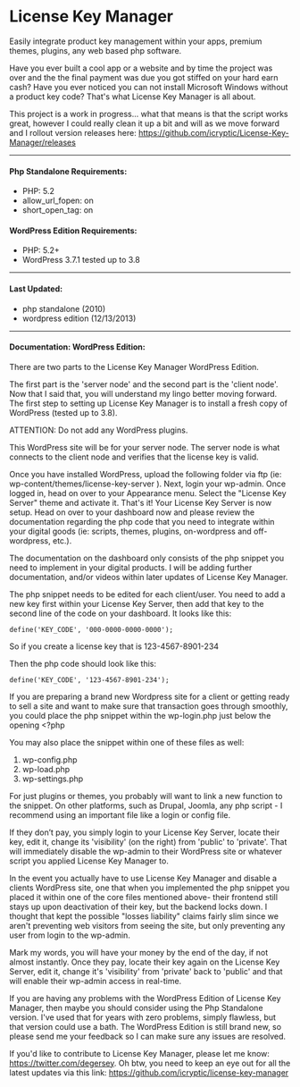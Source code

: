 License Key Manager
===================

Easily integrate product key management within your apps, premium themes, plugins, any web based php software. 

Have you ever built a cool app or a website and by time the project was over and the the final payment was due you got stiffed on your hard earn cash? Have you ever noticed you can not install Microsoft Windows without a product key code? That's what License Key Manager is all about.

This project is a work in progress... what that means is that the script works great, however I could really clean it up a bit and will as we move forward and I rollout version releases here: https://github.com/icryptic/License-Key-Manager/releases

***

#### Php Standalone Requirements:
* PHP: 5.2
* allow_url_fopen: on
* short_open_tag: on


#### WordPress Edition Requirements:
* PHP: 5.2+
* WordPress 3.7.1 tested up to 3.8

***

#### Last Updated:
* php standalone (2010)
* wordpress edition (12/13/2013)

***

#### Documentation: WordPress Edition:

There are two parts to the License Key Manager WordPress Edition.

The first part is the 'server node' and the second part is the 'client node'. Now that I said that, you will understand my lingo better moving forward. The first step to setting up License Key Manager is to install a fresh copy of WordPress (tested up to 3.8).

ATTENTION: Do not add any WordPress plugins. 

This WordPress site will be for your server node. The server node is what connects to the client node and verifies that the license key is valid. 

Once you have installed WordPress, upload the following folder via ftp (ie: wp-content/themes/license-key-server ). Next, login your wp-admin. Once logged in, head on over to your Appearance menu. Select the "License Key Server" theme and activate it. That's it! Your License Key Server is now setup. Head on over to your dashboard now and please review the documentation regarding the php code that you need to integrate within your digital goods (ie:  scripts, themes, plugins, on-wordpress and off-wordpress, etc.).

The documentation on the dashboard only consists of the php snippet you need to implement in your digital products. I will be adding further documentation, and/or videos within later updates of License Key Manager. 

The php snippet needs to be edited for each client/user. You need to add a new key first within your License Key Server, then add that key to the second line of the code on your dashboard. It looks like this: 

```
define('KEY_CODE', '000-0000-0000-0000');
```

So if you create a license key that is 123-4567-8901-234

Then the php code should look like this:

```
define('KEY_CODE', '123-4567-8901-234');
```

If you are preparing a brand new Wordpress site for a client or getting ready to sell a site and want to make sure that transaction goes through smoothly, you could place the php snippet within the wp-login.php just below the opening <?php 

You may also place the snippet within one of these files as well: 

1. wp-config.php
2. wp-load.php
3. wp-settings.php

For just plugins or themes, you probably will want to link a new function to the snippet. On other platforms, such as Drupal, Joomla, any php script - I recommend using an important file like a login or config file. 

If they don’t pay, you simply login to your License Key Server, locate their key, edit it, change its 'visibility' (on the right) from 'public' to 'private'. That will immediately disable the wp-admin to their WordPress site or whatever script you applied License Key Manager to. 

In the event you actually have to use License Key Manager and disable a clients WordPress site, one that when you implemented the php snippet you placed it within one of the core files mentioned above- their frontend still stays up upon deactivation of their key, but the backend locks down. I thought that kept the possible "losses liability" claims fairly slim since we aren't preventing web visitors from seeing the site, but only preventing any user from login to the wp-admin. 

Mark my words, you will have your money by the end of the day, if not almost instantly. Once they pay, locate their key again on the License Key Server, edit it, change it's 'visibility' from 'private' back to 'public' and that will enable their wp-admin access in real-time.

If you are having any problems with the WordPress Edition of License Key Manager, then maybe you should consider using the Php Standalone version. I've used that for years with zero problems, simply flawless, but that version could use a bath. The WordPress Edition is still brand new, so please send me your feedback so I can make sure any issues are resolved.

If you'd like to contribute to License Key Manager, please let me know: https://twitter.com/degersey. Oh btw, you need to keep an eye out for all the latest updates via this link: https://github.com/icryptic/license-key-manager
